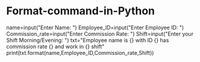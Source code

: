 # Format-command-in-Python
name=input("Enter Name: ")
Employee_ID=input("Enter Employee ID: ")
Commission_rate=input("Enter Commission Rate: ")
Shift=input("Enter your Shift Morning/Evening: ")
txt="Employee name is {} with ID {} has commission rate {} and work in {} shift"
print(txt.format(name,Employee_ID,Commission_rate,Shift))
